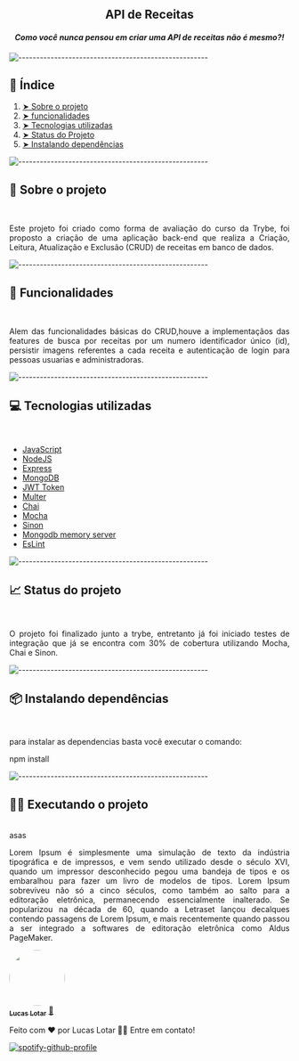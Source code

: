 <div align="center">
  <h2><strong>API de Receitas</strong></h2>
</div>


<h4 align="center"><i>Como você nunca pensou em criar uma API de receitas não é mesmo?!</i></h4>

![-----------------------------------------------------](https://raw.githubusercontent.com/andreasbm/readme/master/assets/lines/rainbow.png)
<br>

<!-- TABLE OF CONTENTS -->
<h2 id="indice"> 📝 Índice</h2>
  <ol>
    <li><a href="#sobre-o-projeto"> ➤ Sobre o projeto</a></li>
    <li><a href="#funcionalidades"> ➤ funcionalidades</a></li>
    <li><a href="#Tecnologias-utilizadas"> ➤ Tecnologias utilizadas</a></li>
    <li><a href="#status-do-Projeto"> ➤ Status do Projeto</a></li>
    <li><a href="#Instalando-dependencias"> ➤ Instalando dependências</a></li>
  
  </ol>

![-----------------------------------------------------](https://raw.githubusercontent.com/andreasbm/readme/master/assets/lines/rainbow.png)
<br>

<h2 id="sobre-o-projeto">🧐 Sobre o projeto</h2>
<br>
<p align="justify"> 
Este projeto foi criado como forma de avaliação do curso da Trybe, foi proposto a criação de uma aplicação back-end que realiza a Criação, Leitura, Atualização e Exclusão (CRUD) de receitas em banco de dados.
</p>

![-----------------------------------------------------](https://raw.githubusercontent.com/andreasbm/readme/master/assets/lines/rainbow.png)
<br>

<h2 id="funcionalidades">🔧 Funcionalidades</h2>
<br>
<p align="justify"> 
  Alem das funcionalidades básicas do CRUD,houve a implementaçãos das features de busca por receitas por um numero identificador único (id), persistir imagens referentes a cada receita e autenticação de login para pessoas usuarias e administradoras.
</p>

![-----------------------------------------------------](https://raw.githubusercontent.com/andreasbm/readme/master/assets/lines/rainbow.png)
<br>

<h2 id="Tecnologias-utilizadas" >💻 Tecnologias utilizadas</h2>
<br>
<p align="justify"> 
  <ul>
    <li><a href="https://developer.mozilla.org/pt-BR/docs/Web/JavaScript">JavaScript</a></li>
    <li><a href="https://nodejs.org/pt-br/">NodeJS</a></li>
    <li><a href="https://expressjs.com/">Express</a></li>
    <li><a href="https://www.mongodb.com/pt-br">MongoDB</a></li>
    <li><a href="https://jwt.io/introduction">JWT Token</a></li>
    <li><a href="https://www.npmjs.com/package/multer">Multer</a></li>
    <li><a href="https://www.chaijs.com/">Chai</a></li>
    <li><a href="https://mochajs.org/">Mocha</a></li>
    <li><a href="https://sinonjs.org/">Sinon</a></li>
    <li><a href="https://www.npmjs.com/package/mongodb-memory-server">Mongodb memory server</a></li>
    <li><a href="https://eslint.org/">EsLint</a></li>
  </ul>
</p>

![-----------------------------------------------------](https://raw.githubusercontent.com/andreasbm/readme/master/assets/lines/rainbow.png)
<br>


<h2 id="status-do-Projeto" >📈 Status do projeto</h2>
<br>
<p align="justify"> 
  O projeto foi finalizado junto a trybe, entretanto já foi iniciado testes de integração que já se encontra com 30% de cobertura utilizando Mocha, Chai e Sinon. 
</p>

![-----------------------------------------------------](https://raw.githubusercontent.com/andreasbm/readme/master/assets/lines/rainbow.png)
<br>

<h2 id="Instalando-dependencias">📦 Instalando dependências</h2>
<br>

<p align="justify"> 
  para instalar as dependencias basta você executar o comando:
</p>
    npm install

![-----------------------------------------------------](https://raw.githubusercontent.com/andreasbm/readme/master/assets/lines/rainbow.png)
<br>

<h2>👨‍💻 Executando o projeto</h2>
<br>
    asas

<p align="justify"> 
  Lorem Ipsum é simplesmente uma simulação de texto da indústria tipográfica e de impressos, e vem sendo utilizado desde o século XVI, quando um impressor desconhecido pegou uma bandeja de tipos e os embaralhou para fazer um livro de modelos de tipos. Lorem Ipsum sobreviveu não só a cinco séculos, como também ao salto para a editoração eletrônica, permanecendo essencialmente inalterado. Se popularizou na década de 60, quando a Letraset lançou decalques contendo passagens de Lorem Ipsum, e mais recentemente quando passou a ser integrado a softwares de editoração eletrônica como Aldus PageMaker.
  <!-- <img src="images/Human Activity.gif" alt="Human Activity.gif" display="inline-block" width="60%" height="50%"> -->
</p> 

<a href="#">
 <img style="border-radius: 50%;" src="#" width="100px;" alt=""/>
 <br />
 <sub><b>Lucas Lotar</b></sub></a> <a href="#" title="">🚀</a>

Feito com ❤️ por Lucas Lotar 👋🏽 Entre em contato!

[![spotify-github-profile](https://img.shields.io/badge/LinkedIn-0077B5?style=for-the-badge&logo=linkedin&logoColor=white)](https://www.linkedin.com/in/lucaslotar/)
